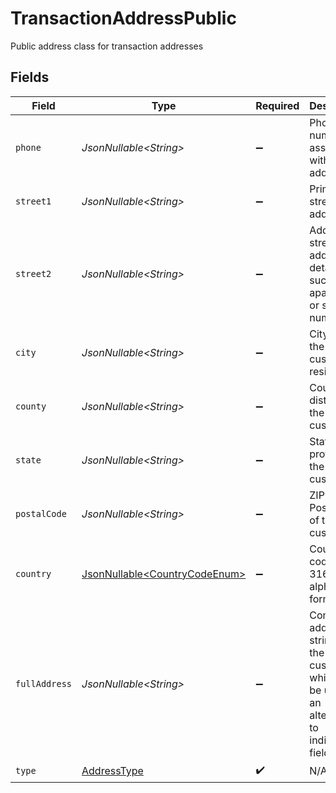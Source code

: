 # TransactionAddressPublic

Public address class for transaction addresses


## Fields

| Field                                                                                              | Type                                                                                               | Required                                                                                           | Description                                                                                        |
| -------------------------------------------------------------------------------------------------- | -------------------------------------------------------------------------------------------------- | -------------------------------------------------------------------------------------------------- | -------------------------------------------------------------------------------------------------- |
| `phone`                                                                                            | *JsonNullable\<String>*                                                                            | :heavy_minus_sign:                                                                                 | Phone number associated with the address.                                                          |
| `street1`                                                                                          | *JsonNullable\<String>*                                                                            | :heavy_minus_sign:                                                                                 | Primary street address.                                                                            |
| `street2`                                                                                          | *JsonNullable\<String>*                                                                            | :heavy_minus_sign:                                                                                 | Additional street address details, such as an apartment or suite number.                           |
| `city`                                                                                             | *JsonNullable\<String>*                                                                            | :heavy_minus_sign:                                                                                 | City where the customer resides.                                                                   |
| `county`                                                                                           | *JsonNullable\<String>*                                                                            | :heavy_minus_sign:                                                                                 | County or district of the customer.                                                                |
| `state`                                                                                            | *JsonNullable\<String>*                                                                            | :heavy_minus_sign:                                                                                 | State or province of the customer.                                                                 |
| `postalCode`                                                                                       | *JsonNullable\<String>*                                                                            | :heavy_minus_sign:                                                                                 | ZIP or Postal code of the customer.                                                                |
| `country`                                                                                          | [JsonNullable\<CountryCodeEnum>](../../models/components/CountryCodeEnum.md)                       | :heavy_minus_sign:                                                                                 | Country code in ISO 3166-1 alpha-2 format                                                          |
| `fullAddress`                                                                                      | *JsonNullable\<String>*                                                                            | :heavy_minus_sign:                                                                                 | Complete address string of the customer, which can be used as an alternative to individual fields. |
| `type`                                                                                             | [AddressType](../../models/components/AddressType.md)                                              | :heavy_check_mark:                                                                                 | N/A                                                                                                |